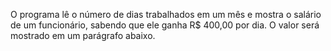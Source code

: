 O programa lê o número de dias trabalhados em um mês e mostra o salário de um funcionário, sabendo que ele ganha R$ 400,00 por dia. O valor será mostrado em um parágrafo abaixo.
